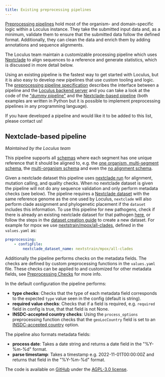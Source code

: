 ```yaml
---
title: Existing preprocessing pipelines
---
```


[Preprocessing pipelines](../../introduction/glossary/#preprocessing-pipeline) hold most of the organism- and domain-specific logic within a Loculus instance. They take the submitted input data and, as a minimum, validate them to ensure that the submitted data follow the defined format. Additionally, they can clean the data and enrich them by adding annotations and sequence alignments.

The Loculus team maintain a customizable processing pipeline which uses [Nextclade](../../introduction/glossary/#nextclade) to align sequences to a reference and generate statistics, which is discussed in more detail below.

Using an existing pipeline is the fastest way to get started with Loculus, but it is also easy to develop new pipelines that use custom tooling and logic. The [preprocessing pipeline specification](https://github.com/loculus-project/loculus/blob/main/preprocessing/specification.md) describes the interface between a pipeline and the [Loculus backend server](../introduction/glossary.md#backend) and you can take a look at the code of the ["dummy pipeline"](https://github.com/loculus-project/loculus/tree/main/preprocessing/dummy) and the [Nextclade-based pipeline](https://github.com/loculus-project/loculus/tree/main/preprocessing/nextclade) (both examples are written in Python but it is possible to implement preprocessing pipelines in any programming language).

If you have developed a pipeline and would like it to be added to this list, please contact us!

## Nextclade-based pipeline

_Maintained by the Loculus team_

This pipeline supports all [schemas](../introduction/glossary/#schema) where each segment has one unique reference that it should be aligned to, e.g. the [one organism, multi-segment schema](./schema-designs.md#one-organism-for-everything), the [multi-organism schema](./schema-designs.md#multiple-clearly-separated-organisms-each-with-one-reference) and even the [no alignment schema](./schema-designs.md#no-aligments-at-all).

Given a nextclade dataset this pipeline uses [nextclade run](https://docs.nextstrain.org/projects/nextclade/en/stable/user/nextclade-cli/reference.html#nextclade-run) for alignment, mutation calling, and quality checks. When no nextclade dataset is given the pipeline will not do any sequence validation and only perform metadata checks (see below). The pipeline requires a [Nextclade dataset](https://docs.nextstrain.org/projects/nextclade/en/stable/user/datasets.html) with the same reference genome as the one used by Loculus, `nextclade` will also perform clade assignment and phylogenetic placement if the `dataset` includes this information. To use this pipeline for new pathogens, check if there is already an existing nextclade dataset for that pathogen [here](https://github.com/nextstrain/nextclade_data/tree/master/data), or follow the steps in the [dataset creation guide](https://github.com/nextstrain/nextclade_data/blob/master/docs/dataset-creation-guide.md) to create a new dataset. For example for mpox we use [nextstrain/mpox/all-clades](https://github.com/nextstrain/nextclade_data/tree/master/data/nextstrain/mpox/all-clades), defined in the `values.yaml` as:

```yaml
preprocessing:
    - configFile:
        nextclade_dataset_name: nextstrain/mpox/all-clades
```

Additionally the pipeline performs checks on the metadata fields. The checks are defined by custom preprocessing functions in the `values.yaml` file. These checks can be applied to and customized for other metadata fields, see [Preprocessing Checks](https://github.com/loculus-project/loculus/blob/main/preprocessing/nextclade/README.md#preprocessing-checks) for more info.

In the default configuration the pipeline performs: 
 * **type checks**: Checks that the type of each metadata field corresponds to the expected `type` value seen in the config (default is string).
 * **required value checks**: Checks that if a field is required, e.g. `required` field in config is true, that that field is not None.
 * **INSDC-accepted country checks**: Using the `process_options` preprocessing function checks that the `geoLocCountry` field is set to an [INSDC-accepted country](https://www.ebi.ac.uk/ena/browser/api/xml/ERC000011) option. 

The pipeline also formats metadata fields:
 * **process date**: Takes a date string and returns a date field in the "%Y-%m-%d" format.
 * **parse timestamp**: Takes a timestamp e.g. 2022-11-01T00:00:00Z and returns that field in the "%Y-%m-%d" format.

The code is available on [GitHub](https://github.com/loculus-project/loculus/tree/main/preprocessing/nextclade) under the [AGPL-3.0 license](https://github.com/loculus-project/loculus/blob/main/LICENSE).